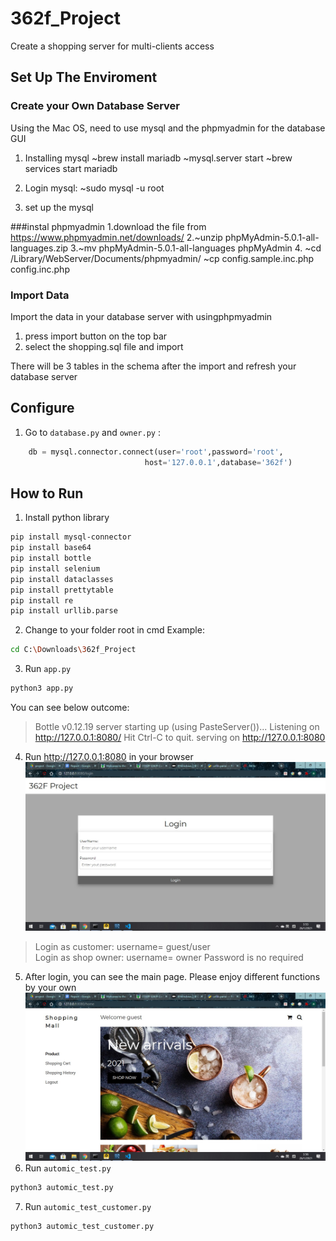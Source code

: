 # 362f_Project
Create a shopping server for multi-clients access
## Set Up The Enviroment
### Create your Own Database Server
Using the Mac OS, need to use mysql and the phpmyadmin for the database GUI

1.  Installing mysql 
  ~brew install mariadb
  ~mysql.server start
  ~brew services start mariadb
  
2. Login mysql: ~sudo mysql -u root
3. set up the mysql 

###instal phpmyadmin
1.download the file from https://www.phpmyadmin.net/downloads/
2.~unzip phpMyAdmin-5.0.1-all-languages.zip
3.~mv phpMyAdmin-5.0.1-all-languages phpMyAdmin
4.
  ~cd /Library/WebServer/Documents/phpmyadmin/
  ~cp config.sample.inc.php config.inc.php

### Import Data
Import the data in your database server with usingphpmyadmin
1.  press import button on the top bar
2. select the shopping.sql file and import

There will be 3 tables in the schema after the import and refresh your database server

## Configure
1. Go to `database.py` and `owner.py` :
```python
	db = mysql.connector.connect(user='root',password='root',
                              host='127.0.0.1',database='362f')
```
## How to Run
1.  Install python library
```bash
pip install mysql-connector
pip install base64
pip install bottle
pip install selenium
pip install dataclasses
pip install prettytable
pip install re
pip install urllib.parse
```
2. Change to your folder root in cmd 
Example:
```bash
cd C:\Downloads\362f_Project
```
3. Run `app.py`
```bash
python3 app.py
```
You can see below outcome:
> Bottle v0.12.19 server starting up (using PasteServer())...
Listening on http://127.0.0.1:8080/
Hit Ctrl-C to quit.
serving on http://127.0.0.1:8080
4. Run http://127.0.0.1:8080 in your browser
![](https://github.com/Lukwok/362f_Project/blob/main/ReadMe_image/login.jpg)
> Login as customer: username= guest/user  
Login as shop owner: username= owner 
Password is no required
5. After login, you can see the main page. Please enjoy different functions by your own
![](https://github.com/Lukwok/362f_Project/blob/main/ReadMe_image/home.jpg)
6. Run `automic_test.py`
```bash
python3 automic_test.py
```
7. Run `automic_test_customer.py`
```bash
python3 automic_test_customer.py
```
